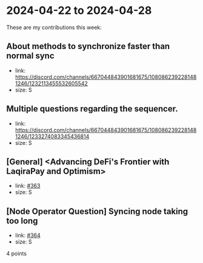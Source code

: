 # 2024-04-22 to 2024-04-28

These are my contributions this week:

## About methods to synchronize faster than normal sync

- link: https://discord.com/channels/667044843901681675/1080862392281481246/1232113455532605542
- size: S

## Multiple questions regarding the sequencer.

- link: https://discord.com/channels/667044843901681675/1080862392281481246/1233274083345436814
- size: S

## [General] <Advancing DeFi's Frontier with LaqiraPay and Optimism>

- link: [#363](https://github.com/ethereum-optimism/developers/discussions/363)
- size: S

## [Node Operator Question] Syncing node taking too long

- link: [#364](https://github.com/ethereum-optimism/developers/discussions/364)
- size: S

4 points

